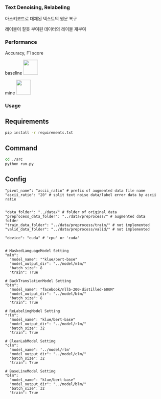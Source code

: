 ### Text Denoising, Relabeling
아스키코드로 대체된 텍스트의 원문 복구

레이블이 잘못 부여된 데이터의 레이블 재부여

### Performance
Accuracy, F1 score

baseline
<img src='./assets/baseline.png' height='48'>

mine
<img src='./assets/mine.png' height='48'>



### Usage
## Requirements
```bash
pip install -r requirements.txt
```

## Command
```bash
cd ./src
python run.py
```

## Config
```
"pivot_name": "ascii_ratio" # prefix of augmented data file name
"ascii_ratio": "20" # split text noise data/label error data by ascii ratio


"data_folder": "../data/" # folder of original data
"preprocess_data_folder": "../data/preprocess/" # augmented data folder
"train_data_folder": "../data/preprocess/train/" # not implemented
"valid_data_folder": "../data/preprocess/valid/" # not implemented

"device": "cuda" # 'cpu' or 'cuda'


# MaskedLanguageModel Setting
"mlm":
  "model_name": ""klue/bert-base"
  "model_output_dir": "../model/mlm/"
  "batch_size": 8
  "train": True

# BackTranslationModel Setting
"btm":
  "model_name": "facebook/nllb-200-distilled-600M"
  "model_output_dir": "../model/btm/"
  "batch_size": 8
  "train": True

# ReLabelingModel Setting
"rlm":
  "model_name": "klue/bert-base"
  "model_output_dir": "../model/rlm/"
  "batch_size": 32
  "train": True

# CleanLabModel Setting
"clm":
  "model_name": '../model/rlm'
  "model_output_dir": "../model/clm/"
  "batch_size": 32
  "train": True

# BaseLineModel Setting
"blm":
  "model_name": "klue/bert-base"
  "model_output_dir": "../model/blm/"
  "batch_size": 32
  "train": True
```